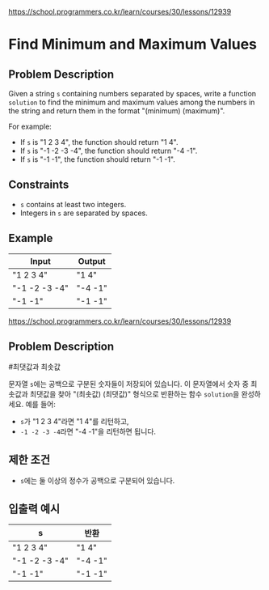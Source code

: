
https://school.programmers.co.kr/learn/courses/30/lessons/12939

# Find Minimum and Maximum Values

## Problem Description

Given a string `s` containing numbers separated by spaces, write a function `solution` to find the minimum and maximum values among the numbers in the string and return them in the format "(minimum) (maximum)".

For example:
- If `s` is "1 2 3 4", the function should return "1 4".
- If `s` is "-1 -2 -3 -4", the function should return "-4 -1".
- If `s` is "-1 -1", the function should return "-1 -1".

## Constraints

- `s` contains at least two integers.
- Integers in `s` are separated by spaces.

## Example

| Input         | Output    |
|---------------|-----------|
| "1 2 3 4"     | "1 4"     |
| "-1 -2 -3 -4" | "-4 -1"   |
| "-1 -1"       | "-1 -1"   |



https://school.programmers.co.kr/learn/courses/30/lessons/12939

## Problem Description
#최댓값과 최솟값

문자열 `s`에는 공백으로 구분된 숫자들이 저장되어 있습니다. 이 문자열에서 숫자 중 최솟값과 최댓값을 찾아 "(최솟값) (최댓값)" 형식으로 반환하는 함수 `solution`을 완성하세요.
예를 들어:
- `s`가 "1 2 3 4"라면 "1 4"를 리턴하고,
- `-1 -2 -3 -4`라면 "-4 -1"을 리턴하면 됩니다.

## 제한 조건

- `s`에는 둘 이상의 정수가 공백으로 구분되어 있습니다.

## 입출력 예시

| s             | 반환       |
|---------------|------------|
| "1 2 3 4"     | "1 4"      |
| "-1 -2 -3 -4" | "-4 -1"    |
| "-1 -1"       | "-1 -1"    |
